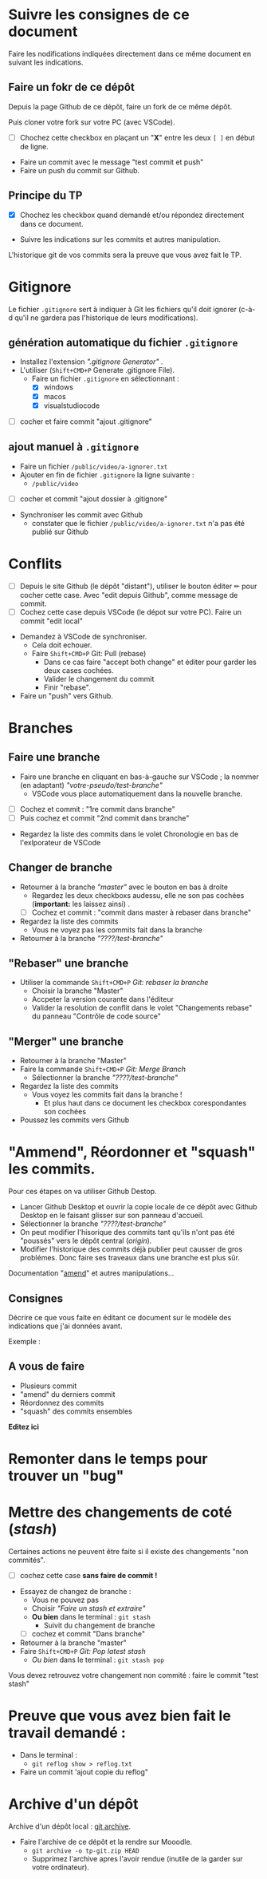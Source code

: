 # Suivre les consignes de ce document

Faire les nodifications indiquées directement dans ce même document en suivant les indications.

## Faire un fokr de ce dépôt

Depuis la page Github de ce dépôt, faire un fork de ce même dépôt.

Puis cloner votre fork sur votre PC (avec VSCode).

- [ ] Chochez cette checkbox en plaçant un "**X**" entre les deux `[ ]` en début de ligne.
- Faire un commit avec le message "test commit et push"
- Faire un push du commit sur Github.

## Principe du TP

- [X] Chochez les checkbox quand demandé et/ou répondez directement dans ce document.
- Suivre les indications sur les commits et autres manipulation.

L'historique git de vos commits sera la preuve que vous avez fait le TP.

# Gitignore

Le fichier `.gitignore` sert à indiquer à Git les fichiers qu'il doit ignorer (c-à-d qu'il ne gardera pas l'historique de leurs modifications).

## génération automatique du fichier `.gitignore`

- Installez l'extension _".gitignore Generator"_ .
- L'utiliser (`Shift+CMD+P` Generate .gitignore File).
  - Faire un fichier `.gitignore` en sélectionnant :
    - [X] windows
    - [X] macos
    - [X] visualstudiocode
- [ ] cocher et faire commit "ajout .gitignore"

## ajout manuel à `.gitignore`

- Faire un fichier `/public/video/a-ignorer.txt`
- Ajouter en fin de fichier `.gitignore` la ligne suivante :
  - `/public/video`
- [ ] cocher et commit "ajout dossier à .gitignore"
- Synchroniser les commit avec Github
  - constater que le fichier `/public/video/a-ignorer.txt` n'a pas été publié sur Github

# Conflits

- [ ] Depuis le site Github (le dépôt "distant"), utiliser le bouton éditer ✏ pour cocher cette case. Avec "edit depuis Github", comme message de commit.
- [ ] Cochez cette case depuis VSCode (le dépot sur votre PC). Faire un commit "edit local"
- Demandez à VSCode de synchroniser.
  - Cela doit echouer.
  - Faire `Shift+CMD+P` Git: Pull (rebase)
    - Dans ce cas faire "accept both change" et éditer pour garder les deux cases cochées.
    - Valider le changement du commit
    - Finir "rebase".
- Faire un "push" vers Github.

# Branches

## Faire une branche

- Faire une branche en cliquant en bas-à-gauche sur VSCode ; la nommer (en adaptant) _"votre-pseudo/test-branche"_
  - VSCode vous place automatiquement dans la nouvelle branche.
- [ ] Cochez et commit : "1re commit dans branche"
- [ ] Puis cochez et commit "2nd commit dans branche"
- Regardez la liste des commits dans le volet Chronologie en bas de l'exlporateur de VSCode

## Changer de branche

- Retourner à la branche _"master"_ avec le bouton en bas à droite
  - Regardez les deux checkboxs audessu, elle ne son pas cochées (**important:** les laissez ainsi) .
  - [ ] Cochez et commit : "commit dans master à rebaser dans branche"
- Regardez la liste des commits
  - Vous ne voyez pas les commits fait dans la branche
- Retourner à la branche  _"????/test-branche"_

## "Rebaser" une branche

- Utiliser la commande `Shift+CMD+P` _Git: rebaser la branche_
  - Choisir la branche "Master"
  - Accpeter la version courante dans l'éditeur
  - Valider la resolution de conflit dans le volet "Changements rebase" du panneau "Contrôle de code source"

## "Merger" une branche

- Retourner à la branche "Master"
- Faire la commande `Shift+CMD+P` _Git: Merge Branch_
  - Sélectionner la branche _"????/test-branche"_
- Regardez la liste des commits
  - Vous voyez les commits fait dans la branche !
    - Et plus haut dans ce document les checkbox corespondantes son cochées
- Poussez les commits vers Github

# "Ammend", Réordonner et "squash" les commits.

Pour ces étapes on va utiliser Github Destop.

- Lancer Github Desktop et ouvrir la copie locale de ce dépôt avec Github Desktop en le faisant glisser sur son panneau d'accueil.
 - Sélectionner la branche _"????/test-branche"_
  - On peut modifier l'hisorique des commits tant qu'ils n'ont pas été "poussés" vers le dépôt central (_origin_).
  - Modifier l'historique des commits déjà publier peut causser de gros problémes. Donc faire ses traveaux dans une branche est plus sûr.

Documentation "[amend]" et autres manipulations...

[amend]: https://docs.github.com/en/desktop/contributing-and-collaborating-using-github-desktop/managing-commits/amending-a-commit "GitHub Desktop/Amending a commit"

## Consignes

Décrire ce que vous faite en éditant ce document sur le modèle des indications que j'ai données avant.

Exemple :

## A vous de faire

- Plusieurs commit
- "amend" du derniers commit
- Réordonnez des commits
- "squash" des commits ensembles

**Editez ici**

# Remonter dans le temps pour trouver un "bug"



# Mettre des changements de coté (_stash_)

Certaines actions ne peuvent être faite si il existe des changements "non commités".

- [ ] cochez cette case **sans faire de commit !**
- Essayez de changez de branche :
  - Vous ne pouvez pas
  - Choisir _"Faire un stash et extraire"_
  - **Ou bien** dans le terminal : `git stash`
    - Suivit du changement de branche
  - [ ] cochez et commit "Dans branche"
- Retourner à la branche "master"
- Faire `Shift+CMD+P` _Git: Pop latest stash_
  - *Ou bien* dans le terminal : `git stash pop`

Vous devez retrouvez votre changement non commité : faire le commit "test stash"

# Preuve que vous avez bien fait le travail demandé :

- Dans le terminal :
  - `git reflog show > reflog.txt`
- Faire un commit 'ajout copie du reflog"

# Archive d'un dépôt

Archive d'un dépôt local : [git archive](https://git-scm.com/docs/git-archive).

- Faire l'archive de ce dépôt et la rendre sur Mooodle.
  - `git archive -o tp-git.zip HEAD`
  - Supprimez l'archive apres l'avoir rendue (inutile de la garder sur votre ordinateur).

